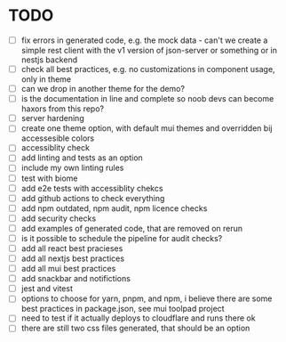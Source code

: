 # TODO

- [ ] fix errors in generated code, e.g. the mock data - can't we create a simple rest client with the v1 version of json-server or something or in nestjs backend
- [ ] check all best practices, e.g. no customizations in component usage, only in theme
- [ ] can we drop in another theme for the demo?
- [ ] is the documentation in line and complete so noob devs can become haxors from this repo?
- [ ] server hardening
- [ ] create one theme option, with default mui themes and overridden bij accessesible colors
- [ ] accessiblity check
- [ ] add linting and tests as an option
- [ ] include my own linting rules
- [ ] test with biome 
- [ ] add e2e tests with accessiblity chekcs
- [ ] add github actions to check everything
- [ ] add npm outdated, npm audit, npm licence checks
- [ ] add security checks
- [ ] add examples of generated code, that are removed on rerun
- [ ] is it possible to schedule the pipeline for audit checks?
- [ ] add all react best pracieses
- [ ] add all nextjs best practices
- [ ] add all mui best practices
- [ ] add snackbar and notifictions
- [ ] jest and vitest
- [ ] options to choose for yarn, pnpm, and npm, i believe there are some best practices in package.json, see mui toolpad project
- [ ] need to test if it actually deploys to cloudflare and runs there ok
- [ ] there are still two css files generated, that should be an option